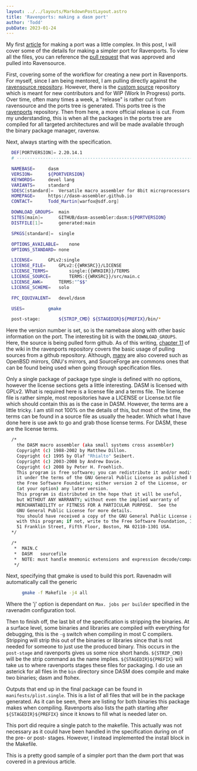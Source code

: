 ```yaml
---
layout: ../../layouts/MarkdownPostLayout.astro
title: 'Ravenports: making a dasm port'
author: 'Todd'
pubDate: 2023-01-24
---
```


My first [article](https://martintc.tech/post/ravenports-dwm/) for making a port was a little complex. In this post, I will cover some of the details for making a simpler port for Ravenports. To view all the files, you can reference the [pull request](https://github.com/Ravenports/ravensource/pull/248/files) that was approved and pulled into Ravensource.

First, covering some of the workflow for creating a new port in Ravenports. For myself, since I am being mentored, I am pulling directly against the [ravensource repository](https://github.com/Ravenports/ravensource). However, there is the [custom source](https://github.com/Ravenports/customsource) repository which is meant for new contributors and for WIP (Work In Progress) ports. Over time, often many times a week, a "release" is rather cut from ravensource and the ports tree is generated. This ports tree is the [ravenports](https://github.com/Ravenports/ravenports) repository. Then from here, a more official release is cut. From my understanding, this is when all the packages in the ports tree are compiled for all targeted architectures and will be made available through the binary package manager, ravensw.

Next, always starting with the specification.
```sh
  DEF[PORTVERSION]=	2.20.14.1
  # ----------------------------------------------------------------------------

  NAMEBASE=		dasm
  VERSION=		${PORTVERSION}
  KEYWORDS=		devel lang
  VARIANTS=		standard
  SDESC[standard]=	Versatile macro assembler for 8bit microprocessors
  HOMEPAGE=		https://dasm-assembler.github.io
  CONTACT=		Todd_Martin[warfox@sdf.org]

  DOWNLOAD_GROUPS=	main
  SITES[main]=		GITHUB/dasm-assembler:dasm:${PORTVERSION}
  DISTFILE[1]=		generated:main

  SPKGS[standard]=	single

  OPTIONS_AVAILABLE=	none
  OPTIONS_STANDARD=	none

  LICENSE=		GPLv2:single
  LICENSE_FILE=		GPLv2:{{WRKSRC}}/LICENSE
  LICENSE_TERMS=		single:{{WRKDIR}}/TERMS
  LICENSE_SOURCE=		TERMS:{{WRKSRC}}/src/main.c
  LICENSE_AWK=		TERMS:"^$$"
  LICENSE_SCHEME=	solo

  FPC_EQUIVALENT=	devel/dasm

  USES=			gmake

  post-stage:		${STRIP_CMD} ${STAGEDIR}${PREFIX}/bin/*
```
Here the version number is set, so is the namebase along with other basic information on the port. The interesting bit is with the `DOWNLOAD_GROUPS`. Here, the source is being pulled form github. As of this writing, [chapter 11](https://github.com/Ravenports/Ravenports/wiki/Chapter-11) of the wiki in the ravenports repository covers the basic usage of pulling sources from a github repository. Although, [many](https://github.com/Ravenports/Ravenports/wiki/Sites) are also covered such as OpenBSD mirrors, GNU's mirrors, and SourceForge are commons ones that can be found being used when going through specification files.

Only a single package of package type single is defined with no options, however the license sections gets a little interesting. DASM is licensed with GPLv2. What is required here is a license file and a terms file. The license file is rather simple, most repositories have a LICENSE or License.txt file which should contain this as is the case in DASM. However, the terms are a little tricky. I am still not 100% on the details of this, but most of the time, the terms can be found in a source file as usually the header. Which what I have done here is use awk to go and grab those license terms. For DASM, these are the license terms.
```sh
  /*
    the DASM macro assembler (aka small systems cross assembler)
    Copyright (c) 1988-2002 by Matthew Dillon.
    Copyright (c) 1995 by Olaf "Rhialto" Seibert.
    Copyright (c) 2003-2008 by Andrew Davie.
    Copyright (c) 2008 by Peter H. Froehlich.
    This program is free software; you can redistribute it and/or modify
    it under the terms of the GNU General Public License as published by
    the Free Software Foundation; either version 2 of the License, or
    (at your option) any later version.
    This program is distributed in the hope that it will be useful,
    but WITHOUT ANY WARRANTY; without even the implied warranty of
    MERCHANTABILITY or FITNESS FOR A PARTICULAR PURPOSE.  See the
    GNU General Public License for more details.
    You should have received a copy of the GNU General Public License along
    with this program; if not, write to the Free Software Foundation, Inc.,
    51 Franklin Street, Fifth Floor, Boston, MA 02110-1301 USA.
  */

  /*
   *  MAIN.C
   *  DASM   sourcefile
   *  NOTE: must handle mnemonic extensions and expression decode/compare.
   */
```
Next, specifying that gmake is used to build this port. Ravenadm will automatically call the generic
```sh
      gmake -f Makefile -j4 all
```
Where the 'j' option is dependant on `Max. jobs per builder` specified in the ravenadm configuration tool.

Then to finish off, the last bit of the specification is stripping the binaries. At a surface level, some binaries and libraries are compiled with everything for debugging, this is the `-g` switch when compiling in most C compilers. Stripping will strip this out of the binaries or libraries since that is not needed for someone to just use the produced binary. This occurs in the `post-stage` and ravenports gives us some nice short hands. `${STRIP_CMD}` will be the strip command as the name implies. `${STAGEDIR}${PREFIX}` will take us to where ravenports stages these files for packaging. I do use an asterick for all files in the `bin` directory since DASM does compile and make two binaries; dasm and ftohex.

Outputs that end up in the final package can be found in `manifests/plist.single`. This is a list of all files that will be in the package generated. As it can be seen, there are listing for both binaries this package makes when compiling. Ravenports also lists the path starting after `${STAGEDIR}${PREFIX}` since it knows to fill what is needed later on.

This port did require a single patch to the makefile. This actually was not necessary as it could have been handled in the specification during on of the pre- or post- stages. However, I instead implemented the install block in the Makefile.

This is a pretty good sample of a simpler port than the dwm port that was covered in a previous article.

